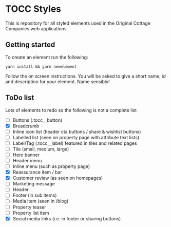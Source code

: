 # TOCC Styles

This is repository for all styled elements used in the Original Cottage Companies web applications.

## Getting started

To create an element run the following:

```
yarn install && yarn newelement
```

Follow the on screen instructions.  You will be asked to give a short name, id and description for your element.  Name sensibly!

## ToDo list

Lots of elements to redo so the following is not a complete list


- [ ] Buttons (.tocc__button)
- [x] Breadcrumb
- [ ] Inline icon list (header cta buttons / share & wishlist buttons)
- [ ] Labelled list (seen on property page with attribute text lists)
- [ ] Label/Tag (.tocc__label) featured in tiles and related pages
- [ ] Tile (small, medium, large)
- [ ] Hero banner
- [ ] Header menu
- [ ] Inline menu (such as property page)
- [x] Reassurance item / bar
- [x] Customer review (as seen on homepages)
- [ ] Marketing message
- [ ] Header
- [ ] Footer (in sub items)
- [ ] Media item (seen in /blog)
- [ ] Property teaser
- [ ] Property list item
- [x] Social media links (i.e. in footer or sharing buttons)
